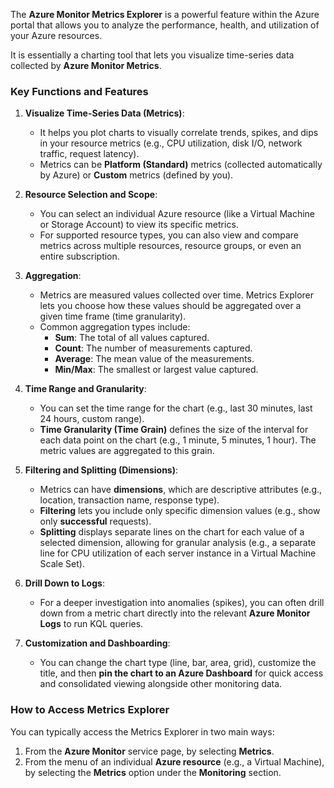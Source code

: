 The **Azure Monitor Metrics Explorer** is a powerful feature within the Azure portal that allows you to analyze the performance, health, and utilization of your Azure resources.

It is essentially a charting tool that lets you visualize time-series data collected by **Azure Monitor Metrics**.

### Key Functions and Features

1.  **Visualize Time-Series Data (Metrics)**:
    * It helps you plot charts to visually correlate trends, spikes, and dips in your resource metrics (e.g., CPU utilization, disk I/O, network traffic, request latency).
    * Metrics can be **Platform (Standard)** metrics (collected automatically by Azure) or **Custom** metrics (defined by you).

2.  **Resource Selection and Scope**:
    * You can select an individual Azure resource (like a Virtual Machine or Storage Account) to view its specific metrics.
    * For supported resource types, you can also view and compare metrics across multiple resources, resource groups, or even an entire subscription.

3.  **Aggregation**:
    * Metrics are measured values collected over time. Metrics Explorer lets you choose how these values should be aggregated over a given time frame (time granularity).
    * Common aggregation types include:
        * **Sum**: The total of all values captured.
        * **Count**: The number of measurements captured.
        * **Average**: The mean value of the measurements.
        * **Min/Max**: The smallest or largest value captured.

4.  **Time Range and Granularity**:
    * You can set the time range for the chart (e.g., last 30 minutes, last 24 hours, custom range).
    * **Time Granularity (Time Grain)** defines the size of the interval for each data point on the chart (e.g., 1 minute, 5 minutes, 1 hour). The metric values are aggregated to this grain.

5.  **Filtering and Splitting (Dimensions)**:
    * Metrics can have **dimensions**, which are descriptive attributes (e.g., location, transaction name, response type).
    * **Filtering** lets you include only specific dimension values (e.g., show only **successful** requests).
    * **Splitting** displays separate lines on the chart for each value of a selected dimension, allowing for granular analysis (e.g., a separate line for CPU utilization of each server instance in a Virtual Machine Scale Set).

6.  **Drill Down to Logs**:
    * For a deeper investigation into anomalies (spikes), you can often drill down from a metric chart directly into the relevant **Azure Monitor Logs** to run KQL queries.

7.  **Customization and Dashboarding**:
    * You can change the chart type (line, bar, area, grid), customize the title, and then **pin the chart to an Azure Dashboard** for quick access and consolidated viewing alongside other monitoring data.

### How to Access Metrics Explorer

You can typically access the Metrics Explorer in two main ways:

1.  From the **Azure Monitor** service page, by selecting **Metrics**.
2.  From the menu of an individual **Azure resource** (e.g., a Virtual Machine), by selecting the **Metrics** option under the **Monitoring** section.
